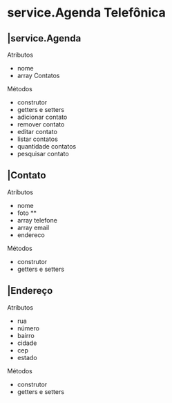 # service.Agenda Telefônica

|service.Agenda
-
Atributos
- nome
- array Contatos

Métodos
- construtor
- getters e setters
- adicionar contato
- remover contato
- editar contato
- listar contatos
- quantidade contatos
- pesquisar contato

|Contato
-
Atributos
- nome
- foto **
- array telefone
- array email
- endereco

Métodos
- construtor
- getters e setters

|Endereço
-
Atributos
- rua
- número
- bairro
- cidade
- cep
- estado

Métodos
- construtor
- getters e setters